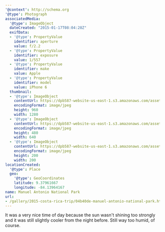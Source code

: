 ```yaml
---
'@context': http://schema.org
'@type': Photograph
associatedMedia:
  '@type': ImageObject
  dateCreated: "2015-01-17T08:04:28Z"
  exifData:
  - '@type': PropertyValue
    identifier: aperture
    value: f/2.2
  - '@type': PropertyValue
    identifier: exposure
    value: 1/557
  - '@type': PropertyValue
    identifier: make
    value: Apple
  - '@type': PropertyValue
    identifier: model
    value: iPhone 6
  thumbnail:
  - '@type': ImageObject
    contentUrl: https://dpb587-website-us-east-1.s3.amazonaws.com/asset/gallery/2015-costa-rica-trip/04b40de-manuel-antonio-national-park~1280.jpg
    encodingFormat: image/jpeg
    height: 960
    width: 1280
  - '@type': ImageObject
    contentUrl: https://dpb587-website-us-east-1.s3.amazonaws.com/asset/gallery/2015-costa-rica-trip/04b40de-manuel-antonio-national-park~640w.jpg
    encodingFormat: image/jpeg
    height: 480
    width: 640
  - '@type': ImageObject
    contentUrl: https://dpb587-website-us-east-1.s3.amazonaws.com/asset/gallery/2015-costa-rica-trip/04b40de-manuel-antonio-national-park~200x200.jpg
    encodingFormat: image/jpeg
    height: 200
    width: 200
locationCreated:
  '@type': Place
  geo:
    '@type': GeoCoordinates
    latitude: 9.37961667
    longitude: -84.13964167
name: Manuel Antonio National Park
url:
- /gallery/2015-costa-rica-trip/04b40de-manuel-antonio-national-park.html
---
```


It was a very nice time of day because the sun wasn't shining too strongly and it was still slightly cooler from the night before. Still way too humid, of course.
